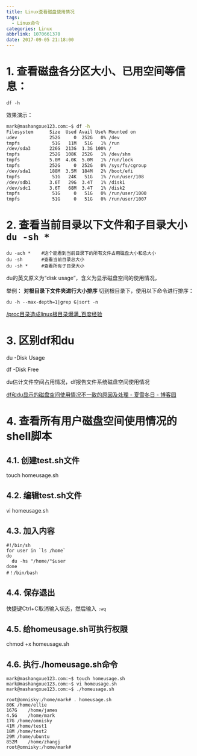 ```yaml
---
title: Linux查看磁盘使用情况
tags:
  - Linux命令
categories: Linux
abbrlink: 1070661370
date: 2017-09-05 21:18:00
---
```


<!-- toc -->
<!-- more -->

# 1. 查看磁盘各分区大小、已用空间等信息：

```
df -h
```
效果演示：

```bash
mark@mashangxue123.com:~$ df -h
Filesystem      Size  Used Avail Use% Mounted on
udev            252G     0  252G   0% /dev
tmpfs            51G   11M   51G   1% /run
/dev/sda3       226G  213G  1.3G 100% /
tmpfs           252G  108K  252G   1% /dev/shm
tmpfs           5.0M  4.0K  5.0M   1% /run/lock
tmpfs           252G     0  252G   0% /sys/fs/cgroup
/dev/sda1       188M  3.5M  184M   2% /boot/efi
tmpfs            51G   24K   51G   1% /run/user/108
/dev/sdb1       3.6T   29G  3.4T   1% /disk1
/dev/sdc1       3.6T   68M  3.4T   1% /disk2
tmpfs            51G     0   51G   0% /run/user/1000
tmpfs            51G     0   51G   0% /run/user/1007
```

# 2. 查看当前目录以下文件和子目录大小 `du -sh * `

```
du -ach *    #这个能看到当前目录下的所有文件占用磁盘大小和总大小
du -sh       #查看当前目录总大小
du -sh *     #查看所有子目录大小
```
du的英文原义为“disk usage”，含义为显示磁盘空间的使用情况，

举例：
**对根目录下文件夹进行大小排序**
切到根目录下，使用以下命令进行排序：
```
du -h --max-depth=1|grep G|sort -n 
```

[/proc目录造成linux根目录爆满_百度经验](http://jingyan.baidu.com/article/454316ab733e1ef7a6c03a71.html)

# 3. 区别df和du

du -Disk Usage

df -Disk Free

du估计文件空间占用情况，df报告文件系统磁盘空间使用情况

[df和du显示的磁盘空间使用情况不一致的原因及处理 - 夏雪冬日 - 博客园](http://www.cnblogs.com/heyonggang/p/3644736.html)

# 4. 查看所有用户磁盘空间使用情况的shell脚本

## 4.1. 创建test.sh文件

touch homeusage.sh 

## 4.2. 编辑test.sh文件

vi homeusage.sh

## 4.3. 加入内容

```shell
#!/bin/sh  
for user in `ls /home`  
do  
  du -hs "/home/"$user  
done 
#！/bin/bash
```

## 4.4. 保存退出

快捷键Ctrl+C取消输入状态，然后输入 `:wq`

## 4.5. 给homeusage.sh可执行权限

chmod +x homeusage.sh

## 4.6. 执行./homeusage.sh命令

```
mark@mashangxue123.com:~$ touch homeusage.sh
mark@mashangxue123.com:~$ vi homeusage.sh
mark@mashangxue123.com:~$ ./homeusage.sh

root@omnisky:/home/mark# . homeusage.sh
80K	/home/ellie
167G	/home/james
4.5G	/home/mark
17G	/home/omnisky
41M	/home/test1
18M	/home/test2
29M	/home/ubuntu
852M	/home/zhangj
root@omnisky:/home/mark#
```

